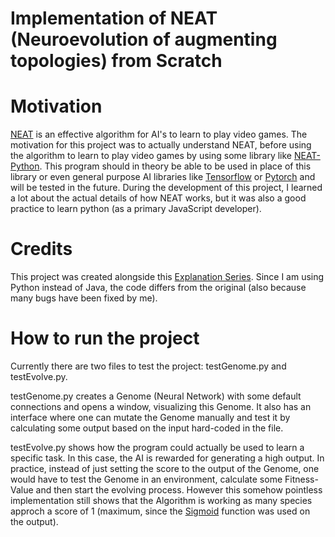 # Implementation of NEAT (Neuroevolution of augmenting topologies) from Scratch

# Motivation
[NEAT](https://citeseerx.ist.psu.edu/viewdoc/download?doi=10.1.1.28.5457&rep=rep1&type=pdf) is an effective algorithm for AI's to learn to play video games. The motivation for this project was to actually understand NEAT, before using the algorithm to learn to play video games by using some library like [NEAT-Python](https://neat-python.readthedocs.io/en/latest/).
This program should in theory be able to be used in place of this library or even general purpose AI libraries like [Tensorflow](https://www.tensorflow.org/) or [Pytorch](https://pytorch.org/) and will be tested in the future.
During the development of this project, I learned a lot about the actual details of how NEAT works, but it was also a good practice to learn python (as a primary JavaScript developer).

# Credits
This project was created alongside this [Explanation Series](https://youtube.com/playlist?list=PLgomWLYGNl1fcL0o4exBShNeCC5tc6s9C). Since I am using Python instead of Java, the code differs from the original (also because many bugs have been fixed by me).

# How to run the project
Currently there are two files to test the project: testGenome.py and testEvolve.py.

testGenome.py creates a Genome (Neural Network) with some default connections and opens a window, visualizing this Genome. It also has an interface where one can mutate the Genome manually and test it by calculating some output based on the input hard-coded in the file.

testEvolve.py shows how the program could actually be used to learn a specific task. In this case, the AI is rewarded for generating a high output. In practice, instead of just setting the score to the output of the Genome, one would have to test the Genome in an environment, calculate some Fitness-Value and then start the evolving process. However this somehow pointless implementation still shows that the Algorithm is working as many species approch a score of 1 (maximum, since the [Sigmoid](https://en.wikipedia.org/wiki/Sigmoid_function) function was used on the output). 
